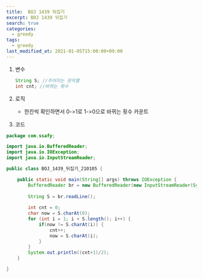 ```yaml
---
title:  BOJ 1439 뒤집기
excerpt: BOJ 1439 뒤집기
search: true
categories: 
  - greedy
tags: 
  - greedy
last_modified_at: 2021-01-05T15:00:00+09:00
---
```


1. 변수

   ```java
   String S; //주어지는 문자열
   int cnt; //바뀌는 횟수
   ```
   
   
   
2. 로직

   * 한칸씩 확인하면서 0->1로 1->0으로 바뀌는 횟수 카운트

     

3. 코드

```java
package com.ssafy;

import java.io.BufferedReader;
import java.io.IOException;
import java.io.InputStreamReader;

public class BOJ_1439_뒤집기_210105 {

	public static void main(String[] args) throws IOException {
		BufferedReader br = new BufferedReader(new InputStreamReader(System.in));
		
		String S = br.readLine();
		
		int cnt = 0;
		char now = S.charAt(0);
		for (int i = 1; i < S.length(); i++) {
			if(now != S.charAt(i)) {
				cnt++;
				now = S.charAt(i);
			}
		}
		System.out.println((cnt+1)/2);
	}

}
```

